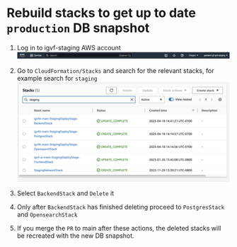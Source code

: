 # Rebuild stacks to get up to date `production` DB snapshot

1. Log in to igvf-staging AWS account
![synth output](images/staging_aws.png)

2. Go to `CloudFormation/Stacks` and search for the relevant stacks, for example search for `staging`
![synth output](images/staging_stacks.png)

3. Select `BackendStack` and `Delete` it

4. Only after `BackendStack` has finished deleting proceed to `PostgresStack` and `OpensearchStack`

5. If you merge the `PR` to main after these actions, the deleted stacks will be recreated with the new DB snapshot.
